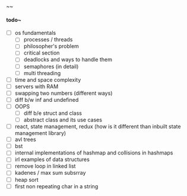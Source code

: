 ~~

#### todo~
- [ ] os fundamentals
	- [ ] processes / threads
	- [ ] philosopher's problem
	- [ ] critical section
	- [ ] deadlocks and ways to handle them
	- [ ] semaphores (in detail)
	- [ ] multi threading
- [ ] time and space complexity
- [ ] servers with RAM
- [ ] swapping two numbers (different ways)
- [ ] diff b/w inf and undefined
- [ ] OOPS
	- [ ] diff b/e struct and class
	- [ ] abstract class and its use cases
- [ ] react, state management, redux (how is it different than inbuilt state management library)
- [ ] avl trees
- [ ] bst
- [ ] internal implementations of hashmap and collisions in hashmaps
- [ ] irl examples of data structures
- [ ] remove loop in linked list
- [ ] kadenes / max sum subsrray
- [ ] heap sort
- [ ] first non repeating char in a string